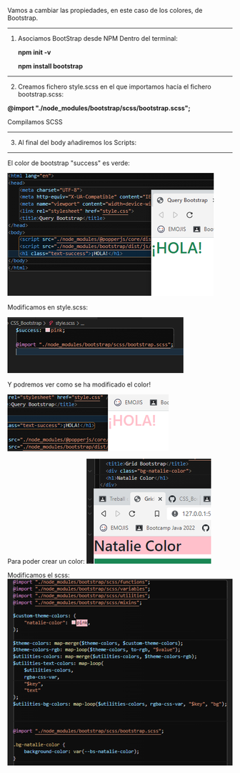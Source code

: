 Vamos a cambiar las propiedades, en este caso de los colores, de Bootstrap.

----

1. Asociamos BootStrap desde NPM
    Dentro del terminal: 

   **npm init -v**

   **npm install bootstrap**

----
2. Creamos fichero style.scss en el que importamos hacía el fichero bootstrap.scss:

**@import "./node_modules/bootstrap/scss/bootstrap.scss";**

Compilamos SCSS

----

3. Al final del body añadiremos los Scripts:

 **<sript src="./node_modules/@popperjs/core/dist/umd/popper-base.min.js"></sript>**
  **<script src="./node_modules/bootstrap/dist/js/bootstrap.min.js"></script>**

----
  
  El color de bootstrap "success" es verde:
  
![Alt text](primera_captura.PNG "primera captura")

Modificamos en style.scss:

![Alt text](segunda_Captura.PNG "segunda captura")

Y podremos ver como se ha modificado el color!

![Alt text](tercera_captura.PNG "tercera captura")


Para poder crear un color: 
![Alt_text](nombre_captura.PNG "nombre captura")

Modificamos el scss:
![Alt_text](color_captura.PNG "color captura")
